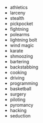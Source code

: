 - athletics
- larceny
- stealth
- pickpocket
- fightning
- polearms
- lightning bolt
- wind magic
- karate
- shmoozing
- bartering
- backstabbing
- cooking
- driving
- programming
- basketball
- surgery
- piloting
- pyromancy
- hacking
- seduction